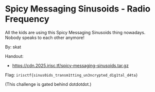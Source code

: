 # Spicy Messaging Sinusoids - Radio Frequency

All the kids are using this Spicy Messaging Sinusoids thing nowadays. Nobody speaks to each other anymore!

By: skat

Handout:
- https://cdn.2025.irisc.tf/spicy-messaging-sinusoids.tar.gz

Flag: `irisctf{sinus0ids_transm1tting_un3ncrypted_d1g1tal_d4ta}`

(This challenge is gated behind dotdotdot.)
